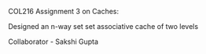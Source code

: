 COL216 Assignment 3 on Caches:

Designed an n-way set set associative cache of two levels

Collaborator - Sakshi Gupta

